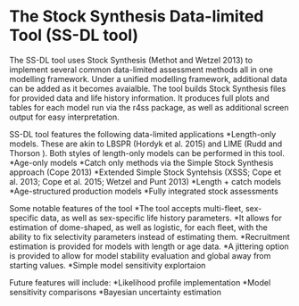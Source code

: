 # The Stock Synthesis Data-limited Tool (SS-DL tool)

The SS-DL tool uses Stock Synthesis (Methot and Wetzel 2013) to implement several common data-limited assessment methods all in one modelling framework. Under a unified modelling framework, additional data can be added as it becomes avaialble.
The tool builds Stock Synthesis files for provided data and life history information. It produces full plots and tables for each model run via the r4ss package, as well as additional screen output for easy interpretation.

SS-DL tool features the following data-limited applications
*Length-only models. These are akin to LBSPR (Hordyk et al. 2015) and LIME (Rudd and Thorson ). Both styles of length-only models can be performed in this tool.
*Age-only models
*Catch only methods via the Simple Stock Synthesis approach (Cope 2013)
*Extended Simple Stock Syntehsis (XSSS; Cope et al. 2013; Cope et al. 2015; Wetzel and Punt 2013)
*Length + catch models 
*Age-structured production models
*Fully integrated stock assessments


Some notable features of the tool
*The tool accepts multi-fleet, sex-specific data, as well as sex-specific life history parameters.
*It allows for estimation of dome-shaped, as well as logistic, for each fleet, with the ability to fix selectivity parameters instead of estimating them.
*Recruitment estimation is provided for models with length or age data.
*A jittering option is provided to allow for model stability evaluation and global  away from starting values.
*Simple model sensitivity explortaion

Future features will include:
*Likelihood profile implementation
*Model sensitivity comparisons
*Bayesian uncertainty estimation

